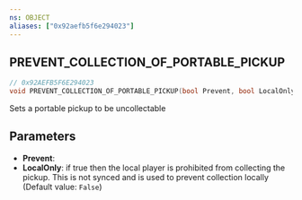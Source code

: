 ```yaml
---
ns: OBJECT
aliases: ["0x92aefb5f6e294023"]
---
```

## PREVENT_COLLECTION_OF_PORTABLE_PICKUP

```c
// 0x92AEFB5F6E294023
void PREVENT_COLLECTION_OF_PORTABLE_PICKUP(bool Prevent, bool LocalOnly);
```

Sets a portable pickup to be uncollectable


## Parameters
* **Prevent**: 
* **LocalOnly**: if true then the local player is prohibited from collecting the pickup. This is not synced and is used to prevent collection locally (Default value: `False`)

